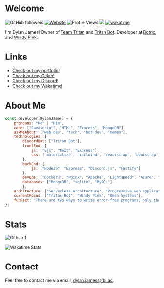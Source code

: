 # Welcome
![GitHub followers](https://img.shields.io/github/followers/dylanjamesdev?label=Followers&style=social)
[![Website](https://img.shields.io/badge/Website-46a2f1.svg?&style=flat-square&logo=Google-Chrome&logoColor=white&link=https://tritan.gg)](https://tritan.gg/)
![Profile Views](https://komarev.com/ghpvc/?username=dylanjamesdev)
![](https://dcbadge.vercel.app/api/shield/359498825150365699?style=flat)
[![wakatime](https://wakatime.com/badge/user/c7ac5a05-9cb1-4292-ba4a-fb00cff5ce8b.svg)](https://wakatime.com/@c7ac5a05-9cb1-4292-ba4a-fb00cff5ce8b)

<p>I'm Dylan James! Owner of <a href="https://github.com/team-tritan">Team Tritan</a> and <a href='https://github.com/dylanjamesdev/tritan-bot'>Tritan Bot</a>. Developer at <a href='https://github.com/botrixlist'>Botrix</a>, and <a href='https://windy.pink'>Windy Pink</a>.</p>


# Links
- [Check out my portfolio!](https://dylanjames.gay)
- [Check out my Gitlab!](https://gitlab.com/team-tritan)
- [Check out my Discord!](https://discord.gg/EufXV6NuHC)
- [Check out my Wakatime!](https://wakatime.com/@dylanjamesdev/)

# About Me
```javascript
const developer[DylanJames] = {
    pronouns: "He" | "Him",
    code: ["Javascript", "HTML", "Express", "MongoDB"],
    askMeAbout: ["web dev", "tech", "bot dev", "memes"],
    technologies: {
        discordBot: ["Tritan Bot"],
        frontEnd: {
            js: ["Ejs", "Next", "Express"],
            css: ["materialize", "tailwind", "reactstrap", "bootstrap"]
        },
        backEnd: {
            js: ["NodeJS", "Express", "Discord.js", "Fastify"]
        },
        devOps: ["Docker🐳", "Nginx", "Apache", "Lightspeed", "Azure", "AWS"],
        databases: ["MongoDB", "sqlite", "MySQL"]
        },
    architecture: ["Serverless Architecture", "Progressive web applications", "Single page applications", "Nodejs Developments],
    currentFocus: ["Tritan Bot", "Windy Pink", "Omen Systems"],
    funFact: "There are two ways to write error-free programs; only the third one works"
};
```
    

# Stats  
![Github 1](https://github-readme-stats.vercel.app/api?username=DylanJamesDev&show_icons=true&theme=dark)
    
![Wakatime Stats](https://github-readme-stats.vercel.app/api/wakatime?username=dylanjamesdev&theme=dark&custom_title=Languages)

# Contact
Feel free to contact me via email, dylan.james@fbi.ac.
